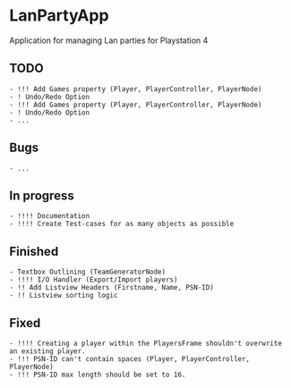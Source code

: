 # LanPartyApp
Application for managing Lan parties for Playstation 4

## TODO
	- !!! Add Games property (Player, PlayerController, PlayerNode)
	- ! Undo/Redo Option
	- !!! Add Games property (Player, PlayerController, PlayerNode)
	- ! Undo/Redo Option
	- ...

## Bugs
	- ...

## In progress
	- !!!! Documentation
	- !!!! Create Test-cases for as many objects as possible

## Finished
	- Textbox Outlining (TeamGeneratorNode)
	- !!!! I/O Handler (Export/Import players)
	- !! Add Listview Headers (Firstname, Name, PSN-ID)
	- !! Listview sorting logic
	
## Fixed
	- !!!! Creating a player within the PlayersFrame shouldn't overwrite an existing player.
	- !!! PSN-ID can't contain spaces (Player, PlayerController, PlayerNode)
	- !!! PSN-ID max length should be set to 16.